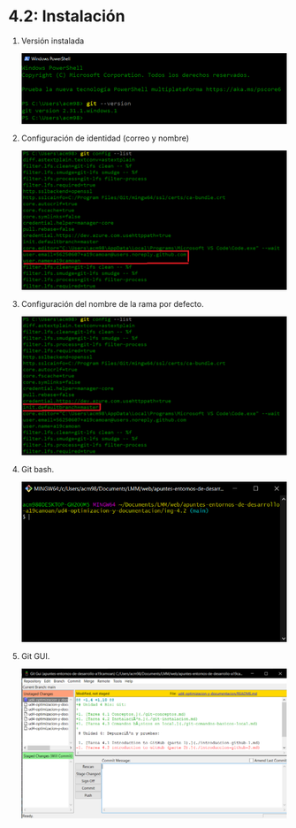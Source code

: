 # 4.2: Instalación

1. Versión instalada

    ![ej1](./1.png)

1. Configuración de identidad (correo y nombre)

    ![ej2](./2.png)
    
1. Configuración del nombre de la rama por defecto.

    ![ej3](./3.png)

1. Git bash.

    ![ej4](./4.png)

1. Git GUI.

    ![ej5](./5.png)